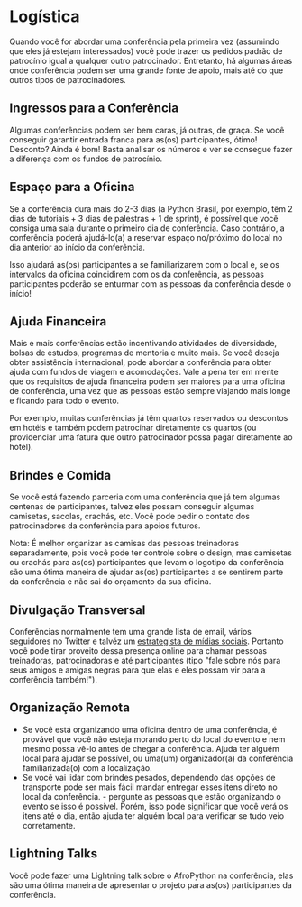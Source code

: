 # Logística

Quando você for abordar uma conferência pela primeira vez (assumindo que eles já estejam interessados) você pode trazer os pedidos padrão de patrocínio igual a qualquer outro patrocinador. Entretanto, há algumas áreas onde conferência podem ser uma grande fonte de apoio, mais até do que outros tipos de patrocinadores.

## Ingressos para a Conferência

Algumas conferências podem ser bem caras, já outras, de graça. Se você conseguir garantir entrada franca para as(os) participantes, ótimo! Desconto? Ainda é bom! Basta analisar os números e ver se consegue fazer a diferença com os fundos de patrocínio.

## Espaço para a Oficina

Se a conferência dura mais do 2-3 dias (a Python Brasil, por exemplo, têm 2 dias de tutoriais + 3 dias de palestras + 1 de sprint), é possível que você consiga uma sala durante o primeiro dia de conferência. Caso contrário, a conferência poderá ajudá-lo(a) a reservar espaço no/próximo do local no dia anterior ao início da conferência.

Isso ajudará as(os) participantes a se familiarizarem com o local e, se os intervalos da oficina coincidirem com os da conferência, as pessoas participantes poderão se enturmar com as pessoas da conferência desde o início!

## Ajuda Financeira

Mais e mais conferências estão incentivando atividades de diversidade, bolsas de estudos, programas de mentoria e muito mais. Se você deseja obter assistência internacional, pode abordar a conferência para obter ajuda com fundos de viagem e acomodações. Vale a pena ter em mente que os requisitos de ajuda financeira podem ser maiores para uma oficina de conferência, uma vez que as pessoas estão sempre viajando mais longe e ficando para todo o evento.

Por exemplo, muitas conferências já têm quartos reservados ou descontos em hotéis e também podem patrocinar diretamente os quartos (ou providenciar uma fatura que outro patrocinador possa pagar diretamente ao hotel).

## Brindes e Comida

Se você está fazendo parceria com uma conferência que já tem algumas centenas de participantes, talvez eles possam conseguir algumas camisetas, sacolas, crachás, etc. Você pode pedir o contato dos patrocinadores da conferência para apoios futuros.

Nota: É melhor organizar as camisas das pessoas treinadoras separadamente, pois você pode ter controle sobre o design, mas camisetas ou crachás para as(os) participantes que levam o logotipo da conferência são uma ótima maneira de ajudar as(os) participantes a se sentirem parte da conferência e não sai do orçamento da sua oficina.

## Divulgação Transversal

Conferências normalmente tem uma grande lista de email, vários seguidores no Twitter e talvéz um [estrategista de mídias sociais](https://elitedaily.com/envision/these-20-photos-prove-that-you-take-your-job-title-way-too-seriously-photos/651099/). Portanto você pode tirar proveito dessa presença online para chamar pessoas treinadoras, patrocinadoras e até participantes (tipo "fale sobre nós para seus amigos e amigas negras para que elas e eles possam vir para a conferência também!").

## Organização Remota

* Se você está organizando uma oficina dentro de uma conferência, é provável que você não esteja morando perto do local do evento e nem mesmo possa vê-lo antes de chegar a conferência. Ajuda ter alguém local para ajudar se possível, ou uma(um) organizador(a) da conferência familiarizada(o) com a localização.
* Se você vai lidar com brindes pesados, dependendo das opções de transporte pode ser mais fácil mandar entregar esses itens direto no local da conferência. - pergunte as pessoas que estão organizando o evento se isso é possível. Porém, isso pode significar que você verá os itens até o dia, então ajuda ter alguém local para verificar se tudo veio corretamente.

## Lightning Talks

Você pode fazer uma Lightning talk sobre o AfroPython na conferência, elas são uma ótima maneira de apresentar o projeto para as(os) participantes da conferência.
